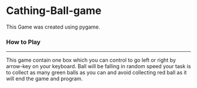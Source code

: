 # Cathing-Ball-game

This Game was created using pygame.

### How to Play

---

This game contain one box which you can control to go left or right by arrow-key on your keyboard.
Ball will be falling in random speed your task is to collect as many green balls as you can and avoid collecting red ball as it will end the game and program.
